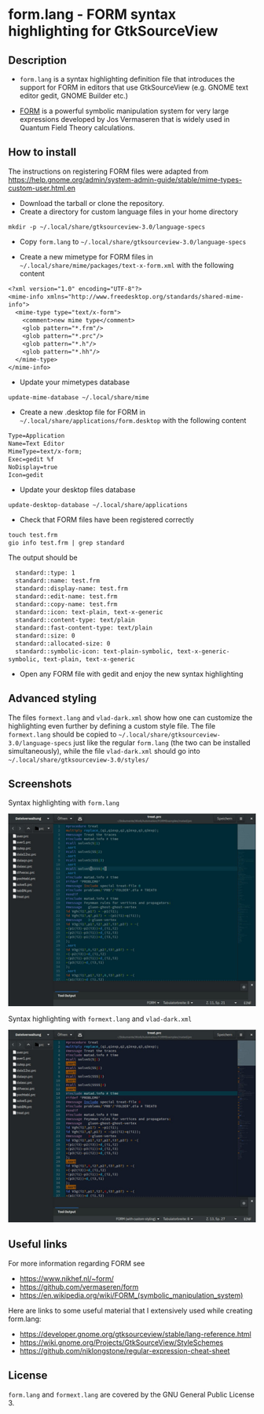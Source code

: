 # form.lang - FORM syntax highlighting for GtkSourceView

## Description

* `form.lang` is a syntax highlighting definition file that introduces the support for FORM in editors that use GtkSourceView (e.g. GNOME text editor gedit, GNOME Builder etc.) 

* [FORM](https://github.com/vermaseren/form) is a powerful symbolic manipulation system for very large expressions developed by Jos Vermaseren that is widely used in Quantum Field Theory calculations.

## How to install

The instructions on registering FORM files were adapted from <https://help.gnome.org/admin/system-admin-guide/stable/mime-types-custom-user.html.en>

* Download the tarball or clone the repository.
* Create a directory for custom language files in your home directory

```
mkdir -p ~/.local/share/gtksourceview-3.0/language-specs
```

* Copy `form.lang` to `~/.local/share/gtksourceview-3.0/language-specs`

* Create a new mimetype for FORM files in `~/.local/share/mime/packages/text-x-form.xml` with the following content


```
<?xml version="1.0" encoding="UTF-8"?>
<mime-info xmlns="http://www.freedesktop.org/standards/shared-mime-info">
  <mime-type type="text/x-form">
    <comment>new mime type</comment>
    <glob pattern="*.frm"/>
    <glob pattern="*.prc"/>
    <glob pattern="*.h"/>
    <glob pattern="*.hh"/>
  </mime-type>
</mime-info>
```
* Update your mimetypes database
```
update-mime-database ~/.local/share/mime
```
* Create a new .desktop file for FORM in `~/.local/share/applications/form.desktop` with the following content

```
Type=Application
Name=Text Editor
MimeType=text/x-form;
Exec=gedit %f
NoDisplay=true
Icon=gedit
```
* Update your desktop files database

```
update-desktop-database ~/.local/share/applications
```

* Check that FORM files have been registered correctly

```
touch test.frm
gio info test.frm | grep standard
```
The output should be

```
  standard::type: 1
  standard::name: test.frm
  standard::display-name: test.frm
  standard::edit-name: test.frm
  standard::copy-name: test.frm
  standard::icon: text-plain, text-x-generic
  standard::content-type: text/plain
  standard::fast-content-type: text/plain
  standard::size: 0
  standard::allocated-size: 0
  standard::symbolic-icon: text-plain-symbolic, text-x-generic-symbolic, text-plain, text-x-generic
```

* Open any FORM file with gedit and enjoy the new syntax highlighting

## Advanced styling

The files `formext.lang` and `vlad-dark.xml` show how one can customize the highlighting even further by defining a custom style file. The file `formext.lang` should be copied to `~/.local/share/gtksourceview-3.0/language-specs` just like the regular `form.lang` (the two can be installed simultaneously), while the file `vlad-dark.xml` should go into `~/.local/share/gtksourceview-3.0/styles/`

## Screenshots 

Syntax highlighting with `form.lang`

![Alt text](example1.jpg?raw=true)

Syntax highlighting with `formext.lang` and `vlad-dark.xml`

![Alt text](example2.jpg?raw=true)

## Useful links

For more information regarding FORM see

* <https://www.nikhef.nl/~form/>
* <https://github.com/vermaseren/form>
* <https://en.wikipedia.org/wiki/FORM_(symbolic_manipulation_system)>

Here are links to some useful material that I extensively used while creating form.lang:

* <https://developer.gnome.org/gtksourceview/stable/lang-reference.html>
* <https://wiki.gnome.org/Projects/GtkSourceView/StyleSchemes>
* <https://github.com/niklongstone/regular-expression-cheat-sheet>

## License 

`form.lang` and `formext.lang` are covered by the GNU General Public License 3.
